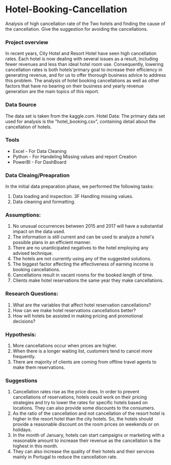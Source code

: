 # Hotel-Booking-Cancellation
Analysis of high cancellation rate of the Two hotels and finding the cause of the cancellation. Give the suggestion for avoiding the cancellations. 

### Project overview
In recent years, City Hotel and Resort Hotel have seen high cancellation rates. Each hotel is now dealing with several issues as a result, including fewer revenues and less than ideal hotel room use. 
Consequently, lowering cancellation rates is both hotels'primary goal to increase their efficiency in generating revenue, and for us to offer thorough business advice to address this problem.
The analysis of hotel booking cancellations as well as other factors that have no bearing on their business and yearly revenue generation are the main topics of this report.

### Data Source
The data set is taken from the kaggle.com.
Hotel Data: The primary data set used for analysis is the "hotel_booking.csv", containing detail about the cancellation of hotels. 

### Tools
- Excel - For Data Cleaning
- Python - For Handeling Missing values and report Creation
- PowerBI - For DashBoard

### Data Cleaing/Preapration
In the initial data preparation phase, we performed the following tasks:
1. Data loading and inspection.
3F Handling missing values.
4. Data cleaning and formatting.


### Assumptions:
1. No unusual occurrences between 2015 and 2017 will have a substantial impact on the data used.
2. The information is still current and can be used to analyze a hotel's possible plans in an efficient manner.
3. There are no unanticipated negatives to the hotel employing any advised technique.
4. The hotels are not currently using any of the suggested solutions.
5. The biggest factor affecting the effectiveness of earning income is booking cancellations.
6. Cancellations result in vacant rooms for the booked length of time.
7. Clients make hotel reservations the same year they make cancellations.

### Research Questions:
1. What are the variables that affect hotel reservation cancellations?
2. How can we make hotel reservations cancellations better?
3. How will hotels be assisted in making pricing and promotional decisions?

### Hypothesis: 
1. More cancellations occur when prices are higher.
2. When there is a longer waiting list, customers tend to cancel more frequently.
3. There are majority of clients are coming from offline travel agents to make them reservations.

### Suggestions
1. Cancellation rates rise as the price does. In order to prevent cancellations of
reservations, hotels could work on their pricing strategies and try to lower the
rates for specific hotels based on locations. They can also provide some
discounts to the consumers.
2. As the ratio of the cancellation and not cancellation of the resort hotel is higher in
the resort hotel than the city hotels. So, the hotels should provide a reasonable
discount on the room prices on weekends or on holidays.
3. In the month of January, hotels can start campaigns or marketing with a
reasonable amount to increase their revenue as the cancellation is the highest in
this month.
4. They can also increase the quality of their hotels and their services mainly in
Portugal to reduce the cancellation rate.







